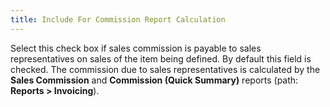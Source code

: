 ```yaml
---
title: Include For Commission Report Calculation
---
```



Select this check box if sales commission is payable to sales representatives  on sales of the item being defined. By default this field is checked.  The commission due to sales representatives is calculated by the **Sales Commission** and **Commission 
 (Quick Summary)** reports (path: **Reports 
 &gt; Invoicing**).
